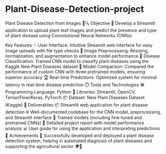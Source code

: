 # Plant-Disease-Detection-project

Plant Disease Detection from Images 🌱🔍
Objective 🎯
Develop a Streamlit application to upload plant leaf images and predict the presence and type of plant disease using Convolutional Neural Networks (CNNs).

Key Features ✨
User Interface: Intuitive Streamlit web interface for easy image uploads with file type checks 📸
Image Preprocessing: Resizing, normalization, and augmentation to enhance model performance 🔄
Disease Classification: Trained CNN model to classify plant diseases using the Kaggle New Plant Diseases dataset 🌿
Model Comparison: Compared the performance of custom CNN with three pretrained models, ensuring superior accuracy 🏆
Real-time Predictions: Optimized system for minimal latency in real-time disease prediction ⏱️
Tools and Technologies 🛠️
Programming Language: Python 🐍
Libraries: Streamlit, OpenCV, TensorFlow/Keras, PyTorch 📦
Dataset: New Plant Diseases Dataset (Kaggle) 🌾
Deliverables 📦
Streamlit web application for plant disease detection 🌐
Well-documented codebase for the CNN model, preprocessing, and Streamlit interface 📑
Trained models (including fine-tuned and pretrained CNNs) 🧠
Detailed project report with model performance analysis 📊
User guide for using the application and interpreting predictions 📖
Achievements 🏅
Successfully developed and deployed a plant disease detection system, helping in automated diagnosis of plant diseases and supporting the agricultural sector 🌍🌿

